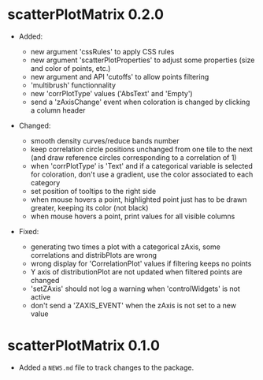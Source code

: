 # scatterPlotMatrix 0.2.0

* Added:
  * new argument 'cssRules' to apply CSS rules
  * new argument 'scatterPlotProperties' to adjust some properties (size and color of points, etc.)
  * new argument and API 'cutoffs' to allow points filtering
  * 'multibrush' functionnality
  * new 'corrPlotType' values ('AbsText' and 'Empty')
  * send a 'zAxisChange' event when coloration is changed by clicking a column header

* Changed:
  * smooth density curves/reduce bands number
  * keep correlation circle positions unchanged from one tile to the next (and draw reference circles corresponding to a correlation of 1)
  * when 'corrPlotType' is 'Text' and if a categorical variable is selected for coloration, don't use a gradient, use the color associated to each category
  * set position of tooltips to the right side
  * when mouse hovers a point, highlighted point just has to be drawn greater, keeping its color (not black)
  * when mouse hovers a point, print values for all visible columns

* Fixed:
  * generating two times a plot with a categorical zAxis, some correlations and distribPlots are wrong
  * wrong display for 'CorrelationPlot' values if filtering keeps no points
  * Y axis of distributionPlot are not updated when filtered points are changed
  * 'setZAxis' should not log a warning when 'controlWidgets' is not active
  * don't send a 'ZAXIS_EVENT' when the zAxis is not set to a new value

# scatterPlotMatrix 0.1.0

* Added a `NEWS.md` file to track changes to the package.
